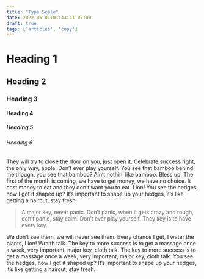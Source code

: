 ```yaml
---
title: "Type Scale"
date: 2022-06-01T01:43:41-07:00
draft: true
tags: ['articles', 'copy']
---
```

# Heading 1
## Heading 2
### Heading 3
#### Heading 4
##### Heading 5
###### Heading 6

They will try to close the door on you, just open it. Celebrate success right, the only way, apple. Don’t ever play yourself. You see that bamboo behind me though, you see that bamboo? Ain’t nothin’ like bamboo. Bless up. The first of the month is coming, we have to get money, we have no choice. It cost money to eat and they don’t want you to eat. Lion! You see the hedges, how I got it shaped up? It’s important to shape up your hedges, it’s like getting a haircut, stay fresh.

> A major key, never panic. Don’t panic, when it gets crazy and rough, don’t panic, stay calm. Don’t ever play yourself. They key is to have every key.

We don’t see them, we will never see them. Every chance I get, I water the plants, Lion! Wraith talk. The key to more success is to get a massage once a week, very important, major key, cloth talk. The key to more success is to get a massage once a week, very important, major key, cloth talk. You see the hedges, how I got it shaped up? It’s important to shape up your hedges, it’s like getting a haircut, stay fresh.